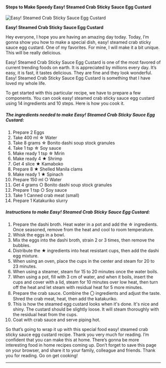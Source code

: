             

#### Steps to Make Speedy Easy! Steamed Crab Sticky Sauce Egg Custard

![Easy! Steamed Crab Sticky Sauce Egg Custard](https://img-global.cpcdn.com/recipes/6438881997094912/751x532cq70/easy-steamed-crab-sticky-sauce-egg-custard-recipe-main-photo.jpg)

**Easy! Steamed Crab Sticky Sauce Egg Custard**

Hey everyone, I hope you are having an amazing day today. Today, I’m gonna show you how to make a special dish, easy! steamed crab sticky sauce egg custard. One of my favorites. For mine, I will make it a bit unique. This will be really delicious.

Easy! Steamed Crab Sticky Sauce Egg Custard is one of the most favored of current trending foods on earth. It is appreciated by millions every day. It’s easy, it is fast, it tastes delicious. They are fine and they look wonderful. Easy! Steamed Crab Sticky Sauce Egg Custard is something that I have loved my whole life.

To get started with this particular recipe, we have to prepare a few components. You can cook easy! steamed crab sticky sauce egg custard using 14 ingredients and 10 steps. Here is how you cook it.

##### The ingredients needed to make Easy! Steamed Crab Sticky Sauce Egg Custard:

1.  Prepare 2 Eggs
2.  Take 400 ml ☆ Water
3.  Take 8 grams ☆ Bonito dashi soup stock granules
4.  Take 1 tsp ☆ Soy sauce
5.  Make ready 1 tsp ☆ Mirin
6.  Make ready 4 ★ Shrimp
7.  Get 4 slice ★ Kamaboko
8.  Prepare 8 ★ Shelled Manila clams
9.  Make ready 1 ★ Spinach
10.  Prepare 150 ml ○ Water
11.  Get 4 grams ○ Bonito dashi soup stock granules
12.  Prepare 1 tsp ○ Soy sauce
13.  Take 1 Canned crab meat (small)
14.  Prepare 1 Katakuriko slurry

##### Instructions to make Easy! Steamed Crab Sticky Sauce Egg Custard:

1.  Prepare the dashi broth. Heat water in a pot and add the ☆ ingredients. Once seasoned, remove from the heat and cool to room temperature.
2.  Whisk the eggs in a bowl.
3.  Mix the eggs into the dashi broth, strain 2 or 3 times, then remove the bubbles.
4.  Distribute the ★ ingredients into heat resistant cups, then add the dashi egg mixture.
5.  When using an oven, place the cups in the center and steam for 20 to 23 minutes.
6.  When using a steamer, steam for 15 to 20 minutes once the water boils.
7.  When using a pot, fill with 3 cm of water, and when it boils, insert the cups and cover with a lid, steam for 10 minutes over low heat, then turn off the heat and let steam with residual heat for 5 more minutes.
8.  Prepare the crab sauce. Combine the 〇 ingredients and adjust the taste. Shred the crab meat, heat, then add the katakuriko.
9.  This is how the steamed egg custard looks when it's done. It's nice and shiny. The custard should be slightly loose. It will steam thoroughly with the residual heat from the cups.
10.  Coat with crab sauce and serve piping hot.

So that’s going to wrap it up with this special food easy! steamed crab sticky sauce egg custard recipe. Thank you very much for reading. I’m confident that you can make this at home. There’s gonna be more interesting food in home recipes coming up. Don’t forget to save this page on your browser, and share it to your family, colleague and friends. Thank you for reading. Go on get cooking!

* * *
